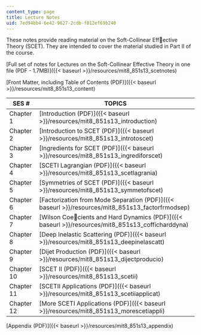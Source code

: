 ```yaml
---
content_type: page
title: Lecture Notes
uid: 7ed94bb4-6e42-9627-2cdb-f812ef69b240
---
```


These notes provide reading material on the Soft-Collinear Effective Theory (SCET). They are intended to cover the material studied in Part II of the course.

[Full set of notes for Lectures on the Soft-Collinear Effective Theory in one file (PDF - 1.7MB)]({{< baseurl >}}/resources/mit8_851s13_scetnotes)

[Front Matter, including Table of Contents (PDF)]({{< baseurl >}}/resources/mit8_851s13_content)

| SES # | TOPICS |
| --- | --- |
| Chapter 1 | [Introduction (PDF)]({{< baseurl >}}/resources/mit8_851s13_introduction) |
| Chapter 2 | [Introduction to SCET (PDF)]({{< baseurl >}}/resources/mit8_851s13_introtoscet) |
| Chapter 3 | [Ingredients for SCET (PDF)]({{< baseurl >}}/resources/mit8_851s13_ingrediforscet) |
| Chapter 4 | [SCETI Lagrangian (PDF)]({{< baseurl >}}/resources/mit8_851s13_scetlagrania) |
| Chapter 5 | [Symmetries of SCET (PDF)]({{< baseurl >}}/resources/mit8_851s13_symmetofscet) |
| Chapter 6 | [Factorization from Mode Separation (PDF)]({{< baseurl >}}/resources/mit8_851s13_factorfrmodsep) |
| Chapter 7 | [Wilson Coecients and Hard Dynamics (PDF)]({{< baseurl >}}/resources/mit8_851s13_cofficharddyna) |
| Chapter 8 | [Deep Inelastic Scattering (PDF)]({{< baseurl >}}/resources/mit8_851s13_deepinelascatt) |
| Chapter 9 | [Dijet Production (PDF)]({{< baseurl >}}/resources/mit8_851s13_dijectproducio) |
| Chapter 10 | [SCET II (PDF)]({{< baseurl >}}/resources/mit8_851s13_scetii) |
| Chapter 11 | [SCETII Applications (PDF)]({{< baseurl >}}/resources/mit8_851s13_scetiiapplicat) |
| Chapter 12 | [More SCETI Applications (PDF)]({{< baseurl >}}/resources/mit8_851s13_morescetiappli) 

[Appendix (PDF)]({{< baseurl >}}/resources/mit8_851s13_appendix)